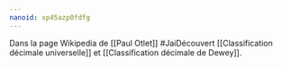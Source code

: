 ```yaml
---
nanoid: xp45azp0fdfg
---
```

Dans la page Wikipedia de [[Paul Otlet]] #JaiDécouvert [[Classification décimale universelle]] et [[Classification décimale de Dewey]].
